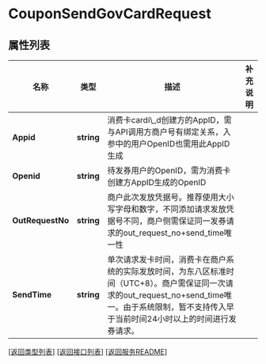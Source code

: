 # CouponSendGovCardRequest

## 属性列表

名称 | 类型 | 描述 | 补充说明
------------ | ------------- | ------------- | -------------
**Appid** | **string** | 消费卡cardi\\_d创建方的AppID，需与API调用方商户号有绑定关系，入参中的用户OpenID也需用此AppID生成 | 
**Openid** | **string** | 待发券用户的OpenID，需为消费卡创建方AppID生成的OpenID | 
**OutRequestNo** | **string** | 商户此次发放凭据号。推荐使用大小写字母和数字，不同添加请求发放凭据号不同，商户侧需保证同一发券请求的out_request_no+send_time唯一性 | 
**SendTime** | **string** | 单次请求发卡时间，消费卡在商户系统的实际发放时间，为东八区标准时间（UTC+8）。商户需保证同一次请求的out_request_no+send_time唯一。由于系统限制，暂不支持传入早于当前时间24小时以上的时间进行发券请求。 | 

[\[返回类型列表\]](README.md#类型列表)
[\[返回接口列表\]](README.md#接口列表)
[\[返回服务README\]](README.md)


